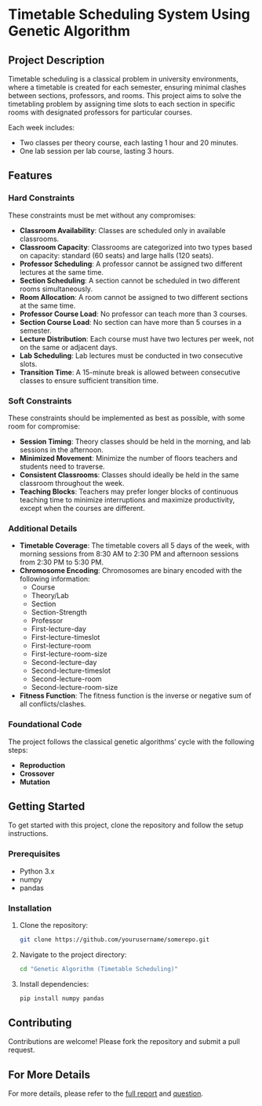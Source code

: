 # Timetable Scheduling System Using Genetic Algorithm

## Project Description

Timetable scheduling is a classical problem in university environments, where a timetable is created for each semester, ensuring minimal clashes between sections, professors, and rooms. This project aims to solve the timetabling problem by assigning time slots to each section in specific rooms with designated professors for particular courses.

Each week includes:
- Two classes per theory course, each lasting 1 hour and 20 minutes.
- One lab session per lab course, lasting 3 hours.

## Features

### Hard Constraints

These constraints must be met without any compromises:
- **Classroom Availability**: Classes are scheduled only in available classrooms.
- **Classroom Capacity**: Classrooms are categorized into two types based on capacity: standard (60 seats) and large halls (120 seats).
- **Professor Scheduling**: A professor cannot be assigned two different lectures at the same time.
- **Section Scheduling**: A section cannot be scheduled in two different rooms simultaneously.
- **Room Allocation**: A room cannot be assigned to two different sections at the same time.
- **Professor Course Load**: No professor can teach more than 3 courses.
- **Section Course Load**: No section can have more than 5 courses in a semester.
- **Lecture Distribution**: Each course must have two lectures per week, not on the same or adjacent days.
- **Lab Scheduling**: Lab lectures must be conducted in two consecutive slots.
- **Transition Time**: A 15-minute break is allowed between consecutive classes to ensure sufficient transition time.

### Soft Constraints

These constraints should be implemented as best as possible, with some room for compromise:
- **Session Timing**: Theory classes should be held in the morning, and lab sessions in the afternoon.
- **Minimized Movement**: Minimize the number of floors teachers and students need to traverse.
- **Consistent Classrooms**: Classes should ideally be held in the same classroom throughout the week.
- **Teaching Blocks**: Teachers may prefer longer blocks of continuous teaching time to minimize interruptions and maximize productivity, except when the courses are different.

### Additional Details
- **Timetable Coverage**: The timetable covers all 5 days of the week, with morning sessions from 8:30 AM to 2:30 PM and afternoon sessions from 2:30 PM to 5:30 PM.
- **Chromosome Encoding**: Chromosomes are binary encoded with the following information:
  - Course
  - Theory/Lab
  - Section
  - Section-Strength
  - Professor
  - First-lecture-day
  - First-lecture-timeslot
  - First-lecture-room
  - First-lecture-room-size
  - Second-lecture-day
  - Second-lecture-timeslot
  - Second-lecture-room
  - Second-lecture-room-size
- **Fitness Function**: The fitness function is the inverse or negative sum of all conflicts/clashes.

### Foundational Code

The project follows the classical genetic algorithms’ cycle with the following steps:
- **Reproduction**
- **Crossover**
- **Mutation**

## Getting Started

To get started with this project, clone the repository and follow the setup instructions.

### Prerequisites

- Python 3.x
- numpy
- pandas

### Installation

1. Clone the repository:
   ```sh
   git clone https://github.com/yourusername/somerepo.git
   ```
2. Navigate to the project directory:
   ```sh
   cd "Genetic Algorithm (Timetable Scheduling)"
   ```
3. Install dependencies:
   ```sh
   pip install numpy pandas
   ```

## Contributing

Contributions are welcome! Please fork the repository and submit a pull request.

## For More Details

For more details, please refer to the [full report](./Report.pdf) and [question](./Question%20-%20Timetable%20Scheduling.pdf).
